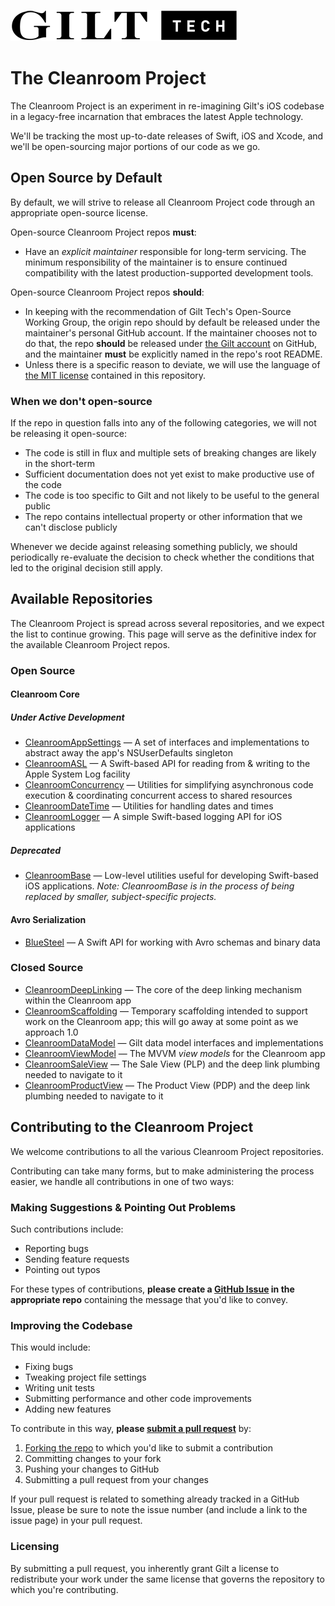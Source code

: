 ![Gilt Tech logo](https://raw.githubusercontent.com/gilt/Cleanroom/master/Assets/gilt-tech-logo.png)

# The Cleanroom Project

The Cleanroom Project is an experiment in re-imagining Gilt's iOS codebase in a legacy-free incarnation that embraces the latest Apple technology.

We'll be tracking the most up-to-date releases of Swift, iOS and Xcode, and we'll be open-sourcing major portions of our code as we go.

## Open Source by Default

By default, we will strive to release all Cleanroom Project code through an appropriate open-source license.

Open-source Cleanroom Project repos **must**:

- Have an *explicit maintainer* responsible for long-term servicing. The minimum responsibility of the maintainer is to ensure continued compatibility with the latest production-supported development tools.

Open-source Cleanroom Project repos **should**:

- In keeping with the recommendation of Gilt Tech's Open-Source Working Group, the origin repo should by default be released under the maintainer's personal GitHub account. If the maintainer chooses not to do that, the repo **should** be released under [the Gilt account](https://github.com/gilt/) on GitHub, and the maintainer **must** be explicitly named in the repo's root README.
- Unless there is a specific reason to deviate, we will use the language of [the MIT license](https://github.com/gilt/Cleanroom/blob/master/LICENSE) contained in this repository.

### When we don't open-source

If the repo in question falls into any of the following categories, we will not be releasing it open-source:

- The code is still in flux and multiple sets of breaking changes are likely in the short-term
- Sufficient documentation does not yet exist to make productive use of the code
- The code is too specific to Gilt and not likely to be useful to the general public
- The repo contains intellectual property or other information that we can't disclose publicly

Whenever we decide against releasing something publicly, we should periodically re-evaluate the decision to check whether the conditions that led to the original decision still apply.

## Available Repositories

The Cleanroom Project is spread across several repositories, and we expect the list to continue growing. This page will serve as the definitive index for the available Cleanroom Project repos.

### Open Source

#### Cleanroom Core

##### Under Active Development

- [CleanroomAppSettings](http://github.com/emaloney/CleanroomAppSettings) — A set of interfaces and implementations to abstract away the app's NSUserDefaults singleton
- [CleanroomASL](http://github.com/emaloney/CleanroomASL) — A Swift-based API for reading from & writing to the Apple System Log facility
- [CleanroomConcurrency](http://github.com/emaloney/CleanroomConcurrency) — Utilities for simplifying asynchronous code execution & coordinating concurrent access to shared resources
- [CleanroomDateTime](http://github.com/emaloney/CleanroomDateTime) — Utilities for handling dates and times
- [CleanroomLogger](http://github.com/emaloney/CleanroomLogger) — A simple Swift-based logging API for iOS applications

##### Deprecated

- [CleanroomBase](http://github.com/emaloney/CleanroomBase) — Low-level utilities useful for developing Swift-based iOS applications. *Note: CleanroomBase is in the process of being replaced by smaller, subject-specific projects.*

#### Avro Serialization

- [BlueSteel](https://github.com/gilt/BlueSteel) — A Swift API for working with Avro schemas and binary data

### Closed Source

- [CleanroomDeepLinking](https://github.com/gilt/CleanroomDeepLinking) — The core of the deep linking mechanism within the Cleanroom app
- [CleanroomScaffolding](https://github.com/gilt/CleanroomScaffolding) — Temporary scaffolding intended to support work on the Cleanroom app; this will go away at some point as we approach 1.0
- [CleanroomDataModel](https://github.com/gilt/CleanroomDataModel) — Gilt data model interfaces and implementations
- [CleanroomViewModel](https://github.com/gilt/CleanroomViewModel) — The MVVM *view models* for the Cleanroom app
- [CleanroomSaleView](https://github.com/gilt/CleanroomSaleView) — The Sale View (PLP) and the deep link plumbing needed to navigate to it
- [CleanroomProductView](https://github.com/gilt/CleanroomProductView) — The Product View (PDP) and the deep link plumbing needed to navigate to it

## Contributing to the Cleanroom Project

We welcome contributions to all the various Cleanroom Project repositories.

Contributing can take many forms, but to make administering the process easier, we handle all contributions in one of two ways:

### Making Suggestions &amp; Pointing Out Problems

Such contributions include:

- Reporting bugs
- Sending feature requests
- Pointing out typos

For these types of contributions, **please create a [GitHub Issue](https://guides.github.com/features/issues/) in the appropriate repo** containing the message that you'd like to convey.

### Improving the Codebase

This would include:

- Fixing bugs
- Tweaking project file settings
- Writing unit tests
- Submitting performance and other code improvements
- Adding new features

To contribute in this way, **please [submit a pull request](https://help.github.com/articles/using-pull-requests/)** by:

1. [Forking the repo](https://help.github.com/articles/fork-a-repo/) to which you'd like to submit a contribution
2. Committing changes to your fork
3. Pushing your changes to GitHub
4. Submitting a pull request from your changes

If your pull request is related to something already tracked in a GitHub Issue, please be sure to note the issue number (and include a link to the issue page) in your pull request.

### Licensing

By submitting a pull request, you inherently grant Gilt a license to redistribute your work under the same license that governs the repository to which you're contributing.
